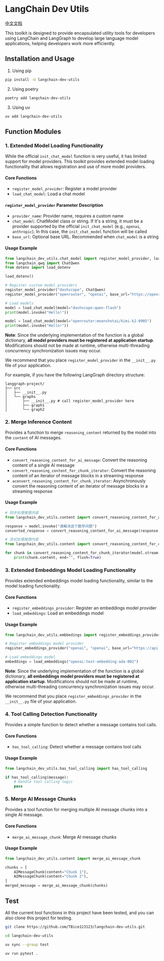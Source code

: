 # LangChain Dev Utils

[中文文档](https://github.com/TBice123123/langchain-dev-utils/blob/master/README_cn.md)

This toolkit is designed to provide encapsulated utility tools for developers using LangChain and LangGraph to develop large language model applications, helping developers work more efficiently.

## Installation and Usage

1. Using pip

```bash
pip install -U langchain-dev-utils
```

2. Using poetry

```bash
poetry add langchain-dev-utils
```

3. Using uv

```bash
uv add langchain-dev-utils
```

## Function Modules

### 1. Extended Model Loading Functionality

While the official `init_chat_model` function is very useful, it has limited support for model providers. This toolkit provides extended model loading functionality that allows registration and use of more model providers.

#### Core Functions

- `register_model_provider`: Register a model provider
- `load_chat_model`: Load a chat model

#### `register_model_provider` Parameter Description

- `provider_name`: Provider name, requires a custom name
- `chat_model`: ChatModel class or string. If it's a string, it must be a provider supported by the official `init_chat_model` (e.g., `openai`, `anthropic`). In this case, the `init_chat_model` function will be called
- `base_url`: Optional base URL. Recommended when `chat_model` is a string

#### Usage Example

```python
from langchain_dev_utils.chat_model import register_model_provider, load_chat_model
from langchain_qwq import ChatQwen
from dotenv import load_dotenv

load_dotenv()

# Register custom model providers
register_model_provider("dashscope", ChatQwen)
register_model_provider("openrouter", "openai", base_url="https://openrouter.ai/api/v1")

# Load models
model = load_chat_model(model="dashscope:qwen-flash")
print(model.invoke("Hello!"))

model = load_chat_model(model="openrouter:moonshotai/kimi-k2-0905")
print(model.invoke("Hello!"))
```

**Note**: Since the underlying implementation of the function is a global dictionary, **all model providers must be registered at application startup**. Modifications should not be made at runtime, otherwise multi-threading concurrency synchronization issues may occur.

We recommend that you place `register_model_provider` in the `__init__.py` file of your application.

For example, if you have the following LangGraph directory structure:

```text
langgraph-project/
├── src
│   ├── __init__.py
│   └── graphs
│       ├── __init__.py # call register_model_provider here
│       ├── graph1
│       └── graph2
```

### 2. Merge Inference Content

Provides a function to merge `reasoning_content` returned by the model into the `content` of AI messages.

#### Core Functions

- `convert_reasoning_content_for_ai_message`: Convert the reasoning content of a single AI message
- `convert_reasoning_content_for_chunk_iterator`: Convert the reasoning content of an iterator of message blocks in a streaming response
- `aconvert_reasoning_content_for_chunk_iterator`: Asynchronously convert the reasoning content of an iterator of message blocks in a streaming response

#### Usage Example

```python
# 同步处理推理内容
from langchain_dev_utils.content import convert_reasoning_content_for_ai_message

response = model.invoke("请解决这个数学问题")
converted_response = convert_reasoning_content_for_ai_message(response, think_tag=("<think>", "</think>"))

# 流式处理推理内容
from langchain_dev_utils.content import convert_reasoning_content_for_chunk_iterator

for chunk in convert_reasoning_content_for_chunk_iterator(model.stream("请解决这个数学问题"), think_tag=("<think>", "</think>")):
    print(chunk.content, end="", flush=True)
```

### 3. Extended Embeddings Model Loading Functionality

Provides extended embeddings model loading functionality, similar to the model loading functionality.

#### Core Functions

- `register_embeddings_provider`: Register an embeddings model provider
- `load_embeddings`: Load an embeddings model

#### Usage Example

```python
from langchain_dev_utils.embbedings import register_embeddings_provider, load_embeddings

# Register embeddings model provider
register_embeddings_provider("openai", "openai", base_url="https://api.openai.com/v1")

# Load embeddings model
embeddings = load_embeddings("openai:text-embedding-ada-002")
```

**Note**: Since the underlying implementation of the function is a global dictionary, **all embeddings model providers must be registered at application startup**. Modifications should not be made at runtime, otherwise multi-threading concurrency synchronization issues may occur.

We recommend that you place `register_embeddings_provider` in the `__init__.py` file of your application.

### 4. Tool Calling Detection Functionality

Provides a simple function to detect whether a message contains tool calls.

#### Core Functions

- `has_tool_calling`: Detect whether a message contains tool calls

#### Usage Example

```python
from langchain_dev_utils.has_tool_calling import has_tool_calling

if has_tool_calling(message):
    # Handle tool calling logic
    pass
```

### 5. Merge AI Message Chunks

Provides a tool function for merging multiple AI message chunks into a single AI message.

#### Core Functions

- `merge_ai_message_chunk`: Merge AI message chunks

#### Usage Example

```python
from langchain_dev_utils.content import merge_ai_message_chunk

chunks = [
    AIMessageChunk(content="Chunk 1"),
    AIMessageChunk(content="Chunk 2"),
]
merged_message = merge_ai_message_chunk(chunks)
```

## Test

All the current tool functions in this project have been tested, and you can also clone this project for testing.

```bash
git clone https://github.com/TBice123123/langchain-dev-utils.git
```

```bash
cd langchain-dev-utils
```

```bash
uv sync --group test
```

```bash
uv run pytest .
```
